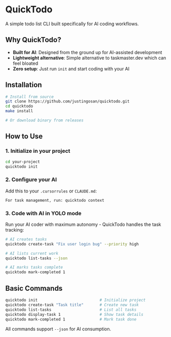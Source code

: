 # QuickTodo

A simple todo list CLI built specifically for AI coding workflows.

## Why QuickTodo?

- **Built for AI**: Designed from the ground up for AI-assisted development
- **Lightweight alternative**: Simple alternative to taskmaster.dev which can feel bloated
- **Zero setup**: Just run `init` and start coding with your AI

## Installation

```bash
# Install from source
git clone https://github.com/justingosan/quicktodo.git
cd quicktodo
make install

# Or download binary from releases
```

## How to Use

### 1. Initialize in your project
```bash
cd your-project
quicktodo init
```

### 2. Configure your AI
Add this to your `.cursorrules` or `CLAUDE.md`:
```
For task management, run: quicktodo context
```

### 3. Code with AI in YOLO mode
Run your AI coder with maximum autonomy - QuickTodo handles the task tracking:

```bash
# AI creates tasks
quicktodo create-task "Fix user login bug" --priority high

# AI lists current work
quicktodo list-tasks --json

# AI marks tasks complete
quicktodo mark-completed 1
```

## Basic Commands

```bash
quicktodo init                           # Initialize project
quicktodo create-task "Task title"       # Create new task
quicktodo list-tasks                     # List all tasks
quicktodo display-task 1                 # Show task details
quicktodo mark-completed 1               # Mark task done
```

All commands support `--json` for AI consumption.

